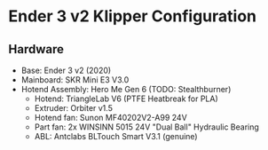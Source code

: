 # Ender 3 v2 Klipper Configuration

## Hardware
* Base: Ender 3 v2 (2020)
* Mainboard: SKR Mini E3 V3.0
* Hotend Assembly: Hero Me Gen 6 (TODO: Stealthburner)
  * Hotend: TriangleLab V6 (PTFE Heatbreak for PLA)
  * Extruder: Orbiter v1.5
  * Hotend fan: Sunon MF40202V2-A99 24V
  * Part fan: 2x WINSINN 5015 24V "Dual Ball" Hydraulic Bearing
  * ABL: Antclabs BLTouch Smart V3.1 (genuine)

